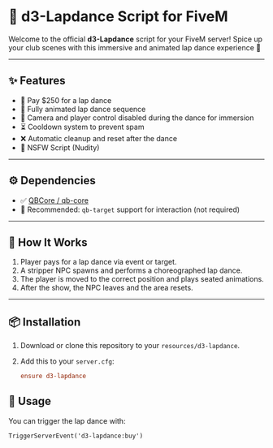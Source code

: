 # 💃 d3-Lapdance Script for FiveM

Welcome to the official **d3-Lapdance** script for your FiveM server! Spice up your club scenes with this immersive and animated lap dance experience 🎉

---

## ✨ Features

- 💸 Pay $250 for a lap dance
- 💃 Fully animated lap dance sequence
- 👀 Camera and player control disabled during the dance for immersion
- ⏳ Cooldown system to prevent spam
- ❌ Automatic cleanup and reset after the dance
- 🔞 NSFW Script (Nudity)

---

## ⚙️ Dependencies

- ✅ [QBCore / qb-core](https://github.com/qbcore-framework/qb-core)
- 🎯 Recommended: `qb-target` support for interaction (not required)

---

## 🧠 How It Works

1. Player pays for a lap dance via event or target.
2. A stripper NPC spawns and performs a choreographed lap dance.
3. The player is moved to the correct position and plays seated animations.
4. After the show, the NPC leaves and the area resets.

---

## 📦 Installation

1. Download or clone this repository to your `resources/d3-lapdance`.
2. Add this to your `server.cfg`:

   ```cfg
   ensure d3-lapdance


## 🧪 Usage
You can trigger the lap dance with:


```TriggerServerEvent('d3-lapdance:buy')```

